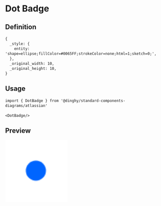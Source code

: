 # Dot Badge

## Definition

```
{
  _style: { 
    entity: 'shape=ellipse;fillColor=#0065FF;strokeColor=none;html=1;sketch=0;',
  },
  _original_width: 10,
  _original_height: 10,
}
```

## Usage

```
import { DotBadge } from '@dinghy/standard-components-diagrams/atlassian'

<DotBadge/>
```

## Preview

<img src="./dot-badge.png" width="200"/>
